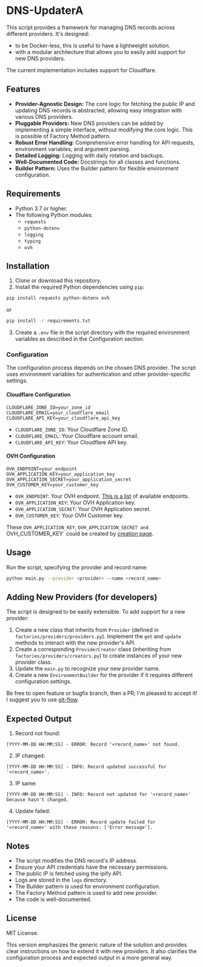 # DNS-UpdaterA
This script provides a framework for managing DNS records across different providers. It's designed:
- to be Docker-less, this is useful to have a lightweight solution.
- with a modular architecture that allows you to easily add support for new DNS providers.

The current implementation includes support for Cloudflare.

## Features
- **Provider-Agnostic Design:** The core logic for fetching the public IP and updating DNS records is abstracted, allowing easy integration with various DNS providers.
- **Pluggable Providers:**  New DNS providers can be added by implementing a simple interface, without modifying the core logic. This is possible of Factory Method pattern.
- **Robust Error Handling:** Comprehensive error handling for API requests, environment variables, and argument parsing.
- **Detailed Logging:**  Logging with daily rotation and backups.
- **Well-Documented Code:**  Docstrings for all classes and functions.
- **Builder Pattern:**  Uses the Builder pattern for flexible environment configuration.

## Requirements
- Python 3.7 or higher.
- The following Python modules:
    - `requests`
    - `python-dotenv`
    - `logging`
    - `typing`
    - `ovh`

## Installation 
1. Clone or download this repository.
2. Install the required Python dependencies using `pip`:

```bash
pip install requests python-dotenv ovh
```
or
```bash
pip install -r requirements.txt 
```
3. Create a `.env` file in the script directory with the required environment variables as described in the Configuration section.

### Configuration
The configuration process depends on the chosen DNS provider. The script uses environment variables for authentication and other provider-specific settings.

#### Cloudflare Configuration
```env
CLOUDFLARE_ZONE_ID=your_zone_id
CLOUDFLARE_EMAIL=your_cloudflare_email
CLOUDFLARE_API_KEY=your_cloudflare_api_key
```
- `CLOUDFLARE_ZONE_ID`: Your Cloudflare Zone ID.
- `CLOUDFLARE_EMAIL`: Your Cloudflare account email.
- `CLOUDFLARE_API_KEY`: Your Cloudflare API key.

#### OVH Configuration
```env
OVH_ENDPOINT=your_endpoint
OVH_APPLICATION_KEY=your_application_key
OVH_APPLICATION_SECRET=your_application_secret
OVH_CUSTOMER_KEY=your_customer_key
```
- `OVH_ENDPOINT`: Your OVH endpoint. [This is a list](https://github.com/ovh/python-ovh#2-configure-your-application) of available endpoints.
- `OVH_APPLICATION_KEY`: Your OVH Application key.
- `OVH_APPLICATION_SECRET`: Your OVH Application secret.
- `OVH_CUSTOMER_KEY`: Your OVH Customer key.

These `OVH_APPLICATION_KEY`, `OVH_APPLICATION_SECRET and `OVH_CUSTOMER_KEY` could be created by [creation page](https://api.ovh.com/createToken/index.cgi?GET=/*&PUT=/*&POST=/*&DELETE=/*).

## Usage
Run the script, specifying the provider and record name:
```bash
python main.py --provider <provider> --name <record_name>
```

## Adding New Providers (for developers)
The script is designed to be easily extensible. To add support for a new provider:
1. Create a new class that inherits from `Provider` (defined in `factories/providers/providers.py`). Implement the `get` and `update` methods to interact with the new provider's API.
2. Create a corresponding `ProviderCreator` class (inheriting from `factories/providers/creators.py`) to create instances of your new provider class.
3. Update the `main.py` to recognize your new provider name.
4. Create a new `EnvironmentBuilder` for the provider if it requires different configuration settings.

Be free to open feature or bugfix branch, then a PR; I'm pleased to accept it!
I suggest you to use [git-flow](https://danielkummer.github.io/git-flow-cheatsheet/).

## Expected Output
1. Record not found:
```
[YYYY-MM-DD HH:MM:SS] - ERROR: Record '<record_name>' not found.
```
2. IP changed:
```
[YYYY-MM-DD HH:MM:SS] - INFO: Record updated successful for '<record_name>'.
```
3. IP same:
```
[YYYY-MM-DD HH:MM:SS] - INFO: Record not updated for '<record_name>' because hasn't changed.
```
4. Update failed:
```
[YYYY-MM-DD HH:MM:SS] - ERROR: Record update failed for '<record_name>' with these reasons: ['Error message'].
```

## Notes
- The script modifies the DNS record's IP address.
- Ensure your API credentials have the necessary permissions.
- The public IP is fetched using the ipify API.
- Logs are stored in the `logs` directory.
- The Builder pattern is used for environment configuration.
- The Factory Method pattern is used to add new provider.
- The code is well-documented.
 
## License
MIT License.

This version emphasizes the generic nature of the solution and provides clear instructions on how to extend it with new providers. It also clarifies the configuration process and expected output in a more general way.

